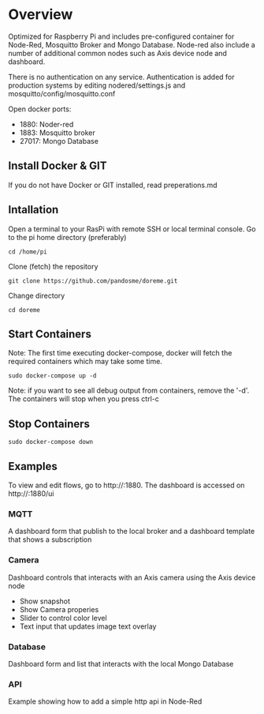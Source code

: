 # Overview
Optimized for Raspberry Pi and includes pre-configured container for Node-Red, Mosquitto Broker and Mongo Database.  Node-red also include a number of additional common nodes such as Axis device node and dashboard.

There is no authentication on any service.  Authentication is added for production systems by editing nodered/settings.js and mosquitto/config/mosquitto.conf

Open docker ports:
  * 1880: Noder-red
  * 1883: Mosquitto broker
  * 27017: Mongo Database

## Install Docker & GIT
If you do not have Docker or GIT installed, read preperations.md

## Intallation
Open a terminal to your RasPi with remote SSH or local terminal console.
Go to the pi home directory (preferably) 
```
cd /home/pi
```
Clone (fetch) the repository
```
git clone https://github.com/pandosme/doreme.git 
```
Change directory
```
cd doreme
```

## Start Containers
Note: The first time executing docker-compose, docker will fetch the required containers which may take some time.
```
sudo docker-compose up -d
```
Note: if you want to see all debug output from containers, remove the '-d'.  The containers will stop when you press ctrl-c

## Stop Containers
```
sudo docker-compose down
```
## Examples
To view and edit flows, go to http://<raspi-ip>:1880.  The dashboard is accessed on http://<raspi-ip>:1880/ui

### MQTT
A dashboard form that publish to the local broker and a dashboard template that shows a subscription

### Camera
Dashboard controls that interacts with an Axis camera using the Axis device node
  - Show snapshot
  - Show Camera properies
  - Slider to control color level
  - Text input that updates image text overlay

### Database
Dashboard form and list that interacts with the local Mongo Database

### API
Example showing how to add a simple http api in Node-Red


